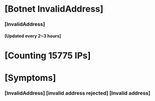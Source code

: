 # [Botnet InvalidAddress]
### [InvalidAddress]
#### [Updated every 2~3 hours]

# [Counting 15775 IPs]

# [Symptoms] 

###   [InvalidAddress] [invalid address rejected] [Invalid address]
